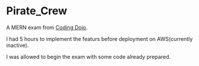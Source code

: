 # Pirate_Crew

A MERN exam from [Coding Dojo](https://www.codingdojo.com/).

I had 5 hours to implement the featurs before deployment on AWS\(currently inactive\).

I was allowed to begin the exam with some code already prepared.
